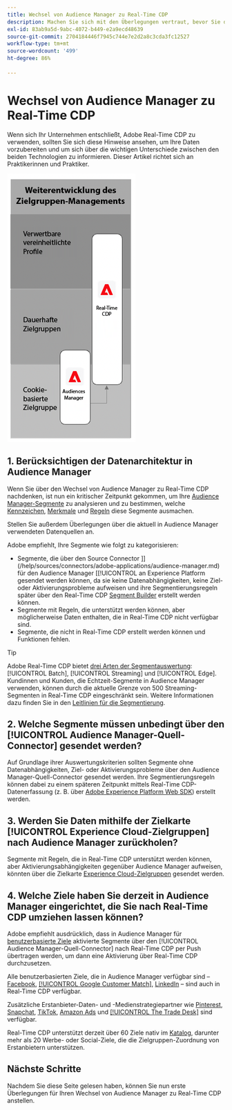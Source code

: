 ```yaml
---
title: Wechsel von Audience Manager zu Real-Time CDP
description: Machen Sie sich mit den Überlegungen vertraut, bevor Sie die Migration von Audience Manager zu Adobe Real-Time CDP planen.
exl-id: 83ab9a5d-9abc-4072-b449-e2a9ecd48639
source-git-commit: 2704184446f7945c744e7e2d2a8c3cda3fc12527
workflow-type: tm+mt
source-wordcount: '499'
ht-degree: 86%

---
```


# Wechsel von Audience Manager zu Real-Time CDP

Wenn sich Ihr Unternehmen entschließt, Adobe Real-Time CDP zu verwenden, sollten Sie sich diese Hinweise ansehen, um Ihre Daten vorzubereiten und um sich über die wichtigen Unterschiede zwischen den beiden Technologien zu informieren. Dieser Artikel richtet sich an Praktikerinnen und Praktiker.

![Abbildung zum Wechsel von Audience Manager zu Real-Time CDP](/help/rtcdp/assets/aam-to-rtcdp-evolution.png)

## 1. Berücksichtigen der Datenarchitektur in Audience Manager

Wenn Sie über den Wechsel von Audience Manager zu Real-Time CDP nachdenken, ist nun ein kritischer Zeitpunkt gekommen, um Ihre [Audience Manager-Segmente](https://experienceleague.adobe.com/docs/audience-manager/user-guide/features/segments/segments-purpose.html) zu analysieren und zu bestimmen, welche [Kennzeichen](https://experienceleague.adobe.com/docs/audience-manager/user-guide/features/data-explorer/data-explorer-understanding-signals.html), [Merkmale](https://experienceleague.adobe.com/docs/audience-manager/user-guide/features/traits/trait-details-page.html) und [Regeln](https://experienceleague.adobe.com/docs/audience-manager/user-guide/features/segments/segment-builder.html#segment-builder-section) diese Segmente ausmachen.

Stellen Sie außerdem Überlegungen über die aktuell in Audience Manager verwendeten Datenquellen an.

Adobe empfiehlt, Ihre Segmente wie folgt zu kategorisieren:

* Segmente, die über den Source Connector ]](/help/sources/connectors/adobe-applications/audience-manager.md) für den Audience Manager [[!UICONTROL  an Experience Platform gesendet werden können, da sie keine Datenabhängigkeiten, keine Ziel- oder Aktivierungsprobleme aufweisen und ihre Segmentierungsregeln später über den Real-Time CDP [Segment Builder](/help/segmentation/ui/segment-builder.md) erstellt werden können.
* Segmente mit Regeln, die unterstützt werden können, aber möglicherweise Daten enthalten, die in Real-Time CDP nicht verfügbar sind.
* Segmente, die nicht in Real-Time CDP erstellt werden können und Funktionen fehlen.

>[!TIP]
>
>Adobe Real-Time CDP bietet [drei Arten der Segmentauswertung](/help/segmentation/home.md#evaluate-segments): [!UICONTROL Batch], [!UICONTROL Streaming] und [!UICONTROL Edge]. Kundinnen und Kunden, die Echtzeit-Segmente in Audience Manager verwenden, können durch die aktuelle Grenze von 500 Streaming-Segmenten in Real-Time CDP eingeschränkt sein. Weitere Informationen dazu finden Sie in den [Leitlinien für die Segmentierung](/help/profile/guardrails.md).

## 2. Welche Segmente müssen unbedingt über den [!UICONTROL Audience Manager-Quell-Connector] gesendet werden?

Auf Grundlage ihrer Auswertungskriterien sollten Segmente ohne Datenabhängigkeiten, Ziel- oder Aktivierungsprobleme über den Audience Manager-Quell-Connector gesendet werden. Ihre Segmentierungsregeln können dabei zu einem späteren Zeitpunkt mittels Real-Time CDP-Datenerfassung (z. B. über [Adobe Experience Platform Web SDK](/help/web-sdk/faq.md)) erstellt werden.

## 3. Werden Sie Daten mithilfe der Zielkarte [!UICONTROL Experience Cloud-Zielgruppen] nach Audience Manager zurückholen?

Segmente mit Regeln, die in Real-Time CDP unterstützt werden können, aber Aktivierungsabhängigkeiten gegenüber Audience Manager aufweisen, könnten über die Zielkarte [Experience Cloud-Zielgruppen](/help/destinations/catalog/adobe/experience-cloud-audiences.md) gesendet werden.

## 4. Welche Ziele haben Sie derzeit in Audience Manager eingerichtet, die Sie nach Real-Time CDP umziehen lassen können?

Adobe empfiehlt ausdrücklich, dass in Audience Manager für [benutzerbasierte Ziele](https://experienceleague.adobe.com/docs/audience-manager/user-guide/features/destinations/people-based/people-based-destinations-overview.html?lang=de) aktivierte Segmente über den [!UICONTROL Audience Manager-Quell-Connector] nach Real-Time CDP per Push übertragen werden, um dann eine Aktivierung über Real-Time CDP durchzusetzen.

Alle benutzerbasierten Ziele, die in Audience Manager verfügbar sind – [Facebook](/help/destinations/catalog/social/facebook.md), [[!UICONTROL Google Customer Match]](/help/destinations/catalog/advertising/google-customer-match.md), [LinkedIn](/help/destinations/catalog/social/linkedin.md) – sind auch in Real-Time CDP verfügbar.

Zusätzliche Erstanbieter-Daten- und -Medienstrategiepartner wie [Pinterest](/help/destinations/catalog/advertising/pinterest.md), [Snapchat](/help/destinations/catalog/advertising/snap-inc.md), [TikTok](/help/destinations/catalog/social/tiktok.md), [Amazon Ads](/help/destinations/catalog/advertising/amazon-ads.md) und [[!UICONTROL The Trade Desk]](/help/destinations/catalog/advertising/tradedesk.md) sind verfügbar.

Real-Time CDP unterstützt derzeit über 60 Ziele nativ im [Katalog](/help/destinations/catalog/overview.md), darunter mehr als 20 Werbe- oder Social-Ziele, die die Zielgruppen-Zuordnung von Erstanbietern unterstützen.

## Nächste Schritte

Nachdem Sie diese Seite gelesen haben, können Sie nun erste Überlegungen für Ihren Wechsel von Audience Manager zu Real-Time CDP anstellen.
